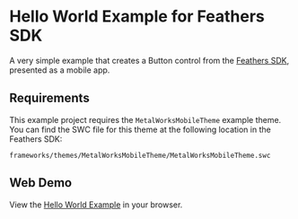 # Hello World Example for Feathers SDK

A very simple example that creates a Button control from the [Feathers SDK](http://feathersui.com/sdk/), presented as a mobile app.

## Requirements

This example project requires the `MetalWorksMobileTheme` example theme. You can find the SWC file for this theme at the following location in the Feathers SDK:

	frameworks/themes/MetalWorksMobileTheme/MetalWorksMobileTheme.swc

## Web Demo

View the [Hello World Example](http://feathersui.com/examples/hello-world/) in your browser.
